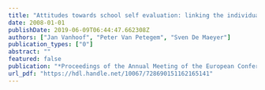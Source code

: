 ```yaml
---
title: "Attitudes towards school self evaluation: linking the individual view to the school context"
date: 2008-01-01
publishDate: 2019-06-09T06:44:47.662308Z
authors: ["Jan Vanhoof", "Peter Van Petegem", "Sven De Maeyer"]
publication_types: ["0"]
abstract: ""
featured: false
publication: "*Proceedings of the Annual Meeting of the European Conference on Educational Research, 10-12 September 2008, Gothenburg*"
url_pdf: "https://hdl.handle.net/10067/728690151162165141"
---
```


